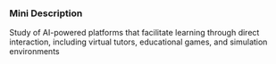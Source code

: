 ### Mini Description

Study of AI-powered platforms that facilitate learning through direct interaction, including virtual tutors, educational games, and simulation environments
